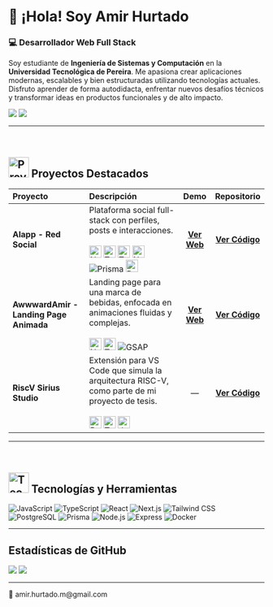 # 👋 ¡Hola! Soy Amir Hurtado

### 💻 Desarrollador Web Full Stack

Soy estudiante de **Ingeniería de Sistemas y Computación** en la **Universidad Tecnológica de Pereira**. Me apasiona crear aplicaciones modernas, escalables y bien estructuradas utilizando tecnologías actuales. Disfruto aprender de forma autodidacta, enfrentar nuevos desafíos técnicos y transformar ideas en productos funcionales y de alto impacto.

<p align="left">
  <a href="mailto:amir.hurtado.m@gmail.com"><img src="https://img.shields.io/badge/Gmail-D14836?style=for-the-badge&logo=gmail&logoColor=white" /></a>
  <a href="#"><img src="https://img.shields.io/badge/LinkedIn-0077B5?style=for-the-badge&logo=linkedin&logoColor=white" /></a>
</p>

---

<br>

## <img src="https://raw.githubusercontent.com/Tarikul-Islam-Anik/Animated-Fluent-Emojis/master/Emojis/Objects/Briefcase.png" alt="Proyectos" width="40" height="40" /> Proyectos Destacados

| Proyecto | Descripción | Demo | Repositorio |
| :--- | :--- | :---: | :---: |
| **Alapp - Red Social** | Plataforma social full-stack con perfiles, posts e interacciones. <br><br> <img src="https://raw.githubusercontent.com/danielcranney/readme-generator/main/public/icons/skills/nextjs-colored-dark.svg" width="24" height="24" alt="Next.js" /> <img src="https://raw.githubusercontent.com/danielcranney/readme-generator/main/public/icons/skills/typescript-colored.svg" width="24" height="24" alt="TypeScript" /> <img src="https://raw.githubusercontent.com/danielcranney/readme-generator/main/public/icons/skills/tailwindcss-colored.svg" width="24" height="24" alt="Tailwind CSS" /> <img src="https://raw.githubusercontent.com/danielcranney/readme-generator/main/public/icons/skills/nodejs-colored.svg" width="24" height="24" alt="Node.js" /> <img src="https://img.shields.io/badge/Prisma-2D3748?style=for-the-badge&logo=prisma&logoColor=white" alt="Prisma" /> <img src="https://raw.githubusercontent.com/danielcranney/readme-generator/main/public/icons/skills/postgresql-colored.svg" width="24" height="24" alt="PostgreSQL" /> | [**Ver Web**](https://alapp.site) | [**Ver Código**](https://github.com/amirhurtado/alapp) |
| **AwwwardAmir - Landing Page Animada** | Landing page para una marca de bebidas, enfocada en animaciones fluidas y complejas. <br><br> <img src="https://raw.githubusercontent.com/danielcranney/readme-generator/main/public/icons/skills/nextjs-colored-dark.svg" width="24" height="24" alt="Next.js" /> <img src="https://raw.githubusercontent.com/danielcranney/readme-generator/main/public/icons/skills/tailwindcss-colored.svg" width="24" height="24" alt="Tailwind CSS" /> <img src="https://img.shields.io/badge/GSAP-88CE02?style=for-the-badge&logo=greensock&logoColor=white" alt="GSAP" /> | [**Ver Web**](https://awwward-amir.vercel.app/) | [**Ver Código**](https://github.com/amirhurtado/awwwardAmir) |
| **RiscV Sirius Studio** | Extensión para VS Code que simula la arquitectura RISC-V, como parte de mi proyecto de tesis. <br><br> <img src="https://raw.githubusercontent.com/danielcranney/readme-generator/main/public/icons/skills/react-colored.svg" width="24" height="24" alt="React" /> <img src="https://raw.githubusercontent.com/danielcranney/readme-generator/main/public/icons/skills/typescript-colored.svg" width="24" height="24" alt="TypeScript" /> <img src="https://raw.githubusercontent.com/danielcranney/readme-generator/main/public/icons/skills/javascript-colored.svg" width="24" height="24" alt="JavaScript" /> | — | [**Ver Código**](https://github.com/LabSirius/RiscVSiriusStudio) |

---

<br>

## <img src="https://raw.githubusercontent.com/Tarikul-Islam-Anik/Animated-Fluent-Emojis/master/Emojis/Objects/Gear.png" alt="Tecnologías" width="40" height="40" /> Tecnologías y Herramientas

<p align="left">
  <img src="https://img.shields.io/badge/JavaScript-F7DF1E?style=for-the-badge&logo=javascript&logoColor=black" alt="JavaScript" />
  <img src="https://img.shields.io/badge/TypeScript-3178C6?style=for-the-badge&logo=typescript&logoColor=white" alt="TypeScript" />
  <img src="https://img.shields.io/badge/React-61DAFB?style=for-the-badge&logo=react&logoColor=black" alt="React" />
  <img src="https://img.shields.io/badge/Next.js-000000?style=for-the-badge&logo=nextdotjs&logoColor=white" alt="Next.js" />
  <img src="https://img.shields.io/badge/Tailwind_CSS-38B2AC?style=for-the-badge&logo=tailwind-css&logoColor=white" alt="Tailwind CSS" />
  <img src="https://img.shields.io/badge/PostgreSQL-4169E1?style=for-the-badge&logo=postgresql&logoColor=white" alt="PostgreSQL" />
  <img src="https://img.shields.io/badge/Prisma-2D3748?style=for-the-badge&logo=prisma&logoColor=white" alt="Prisma" />
  <img src="https://img.shields.io/badge/Node.js-339933?style=for-the-badge&logo=nodedotjs&logoColor=white" alt="Node.js" />
  <img src="https://img.shields.io/badge/Express-000000?style=for-the-badge&logo=express&logoColor=white" alt="Express" />
  <img src="https://img.shields.io/badge/Docker-2496ED?style=for-the-badge&logo=docker&logoColor=white" alt="Docker" />
</p>

---

## Estadísticas de GitHub
<p align="left">
  <img src="https://github-readme-streak-stats.herokuapp.com/?user=amirhurtado&theme=tokyonight&hide_border=true" />
  <img src="https://github-readme-stats.vercel.app/api/top-langs/?username=amirhurtado&layout=compact&theme=tokyonight&hide_border=true" />
</p>

---

<p align="left">
📧 amir.hurtado.m@gmail.com
</p>
